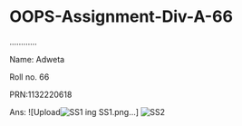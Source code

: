 # OOPS-Assignment-Div-A-66
 
............

Name: Adweta

Roll no. 66

PRN:1132220618

Ans:
![Upload![SS1](https://user-images.githubusercontent.com/114433700/202905603-dbf0edbf-4a45-43c1-a4c0-7cc1376e47f9.png)
ing SS1.png…]
![SS2](https://user-images.githubusercontent.com/114433700/202905618-55a15d4a-78bc-4f5a-a3ac-f409085f2290.png)
